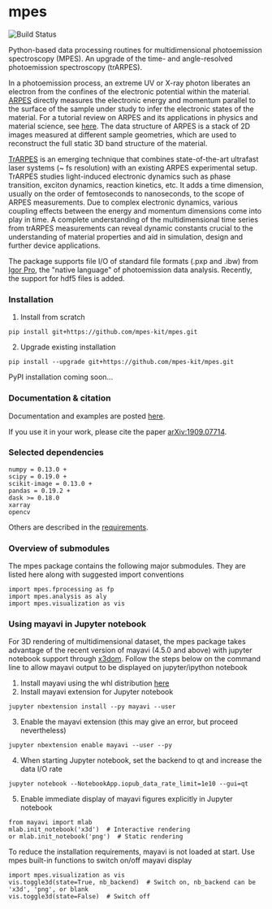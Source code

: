 # mpes

![Build Status](https://www.travis-ci.org/RealPolitiX/mpes.svg?branch=master)

Python-based data processing routines for multidimensional photoemission spectroscopy (MPES). An upgrade of the time- and angle-resolved photoemission spectroscopy (trARPES).


In a photoemission process, an extreme UV or X-ray photon liberates an electron from the confines of the electronic potential within the material. [ARPES](https://en.wikipedia.org/wiki/Angle-resolved_photoemission_spectroscopy) directly measures the electronic energy and momentum parallel to the surface of the sample under study to infer the electronic states of the material. For a tutorial review on ARPES and its applications in physics and material science, see [here](http://www.phas.ubc.ca/~damascel/ARPES_Intro.pdf). The data structure of ARPES is a stack of 2D images measured at different sample geometries, which are used to reconstruct the full static 3D band structure of the material.


[TrARPES](http://ac.els-cdn.com/S036820481400108X/1-s2.0-S036820481400108X-main.pdf?_tid=00fe4a76-705f-11e7-aa2e-00000aacb35f&acdnat=1500894080_b61b6aadc82bb357e2797ddac6419991) is an emerging technique that combines state-of-the-art ultrafast laser systems (~ fs resolution) with an existing ARPES experimental setup. TrARPES studies light-induced electronic dynamics such as phase transition, exciton dynamics, reaction kinetics, etc. It adds a time dimension, usually on the order of femtoseconds to nanoseconds, to the scope of ARPES measurements. Due to complex electronic dynamics, various coupling effects between the energy and momentum dimensions come into play in time. A complete understanding of the multidimensional time series from trARPES measurements can reveal dynamic constants crucial to the understanding of material properties and aid in simulation, design and further device applications.


The package supports file I/O of standard file formats (.pxp and .ibw) from [Igor Pro](https://www.wavemetrics.com/products/igorpro/igorpro.htm), the "native language" of photoemission data analysis. Recently, the support for hdf5 files is added.

### Installation

1. Install from scratch

```
pip install git+https://github.com/mpes-kit/mpes.git
```
2. Upgrade existing installation

```
pip install --upgrade git+https://github.com/mpes-kit/mpes.git
```

PyPI installation coming soon...

### Documentation & citation

Documentation and examples are posted [here](https://mpes-kit.github.io/mpes/).

If you use it in your work, please cite the paper [arXiv:1909.07714](https://arxiv.org/abs/1909.07714).

### Selected dependencies

```
numpy = 0.13.0 +
scipy = 0.19.0 +
scikit-image = 0.13.0 +
pandas = 0.19.2 +
dask >= 0.18.0
xarray
opencv
```
Others are described in the [requirements](https://github.com/mpes-kit/mpes/blob/master/requirements.txt).

### Overview of submodules  
The mpes package contains the following major submodules. They are listed here along with suggested import conventions
```
import mpes.fprocessing as fp  
import mpes.analysis as aly
import mpes.visualization as vis
```

### Using mayavi in Jupyter notebook
For 3D rendering of multidimensional dataset, the mpes package takes advantage of the recent version of mayavi (4.5.0 and above) with jupyter notebook support through [x3dom](https://www.x3dom.org/). Follow the steps below on the command line to allow mayavi output to be displayed on jupyter/ipython notebook

1. Install mayavi using the whl distribution [here](http://www.lfd.uci.edu/~gohlke/pythonlibs/#mayavi)
2. Install mayavi extension for Jupyter notebook
```
jupyter nbextension install --py mayavi --user
```
3. Enable the mayavi extension (this may give an error, but proceed nevertheless)
```
jupyter nbextension enable mayavi --user --py
```
4. When starting Jupyter notebook, set the backend to qt and increase the data I/O rate
```
jupyter notebook --NotebookApp.iopub_data_rate_limit=1e10 --gui=qt
```
5. Enable immediate display of mayavi figures explicitly in Jupyter notebook
```
from mayavi import mlab
mlab.init_notebook('x3d')  # Interactive rendering
or mlab.init_notebook('png')  # Static rendering
```
To reduce the installation requirements, mayavi is not loaded at start. Use mpes built-in functions to switch on/off mayavi display
```
import mpes.visualization as vis
vis.toggle3d(state=True, nb_backend)  # Switch on, nb_backend can be 'x3d', 'png', or blank
vis.toggle3d(state=False)  # Switch off
```
